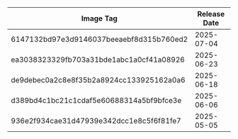 | Image Tag                                | Release Date |
| ---------------------------------------- | ------------ |
| 6147132bd97e3d9146037beeaebf8d315b760ed2 | 2025-07-04   |
| ea3038323329fb703a31bde1abc1a0cf41a08926 | 2025-06-23   |
| de9debec0a2c8e8f35b2a8924cc133925162a0a6 | 2025-06-18   |
| d389bd4c1bc21c1cdaf5e60688314a5bf9bfce3e | 2025-06-06   |
| 936e2f934cae31d47939e342dcc1e8c5f6f81fe7 | 2025-05-05   |
